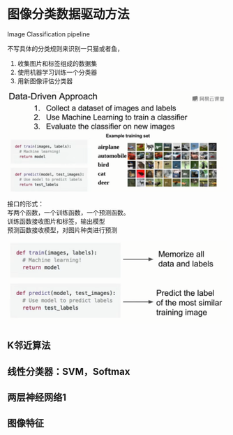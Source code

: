 # 图像分类数据驱动方法

Image Classification pipeline

不写具体的分类规则来识别一只猫或者鱼，

1. 收集图片和标签组成的数据集
2. 使用机器学习训练一个分类器
3. 用新图像评估分类器

![](./assets/2023-12-06-21-30-23.png)

接口的形式：<br />
写两个函数，一个训练函数，一个预测函数。<br />
训练函数接收图片和标签，输出模型<br />
预测函数接收模型，对图片种类进行预测

![](./assets/2023-12-06-21-33-31.png)

## K邻近算法



## 线性分类器：SVM，Softmax



## 两层神经网络1



## 图像特征


